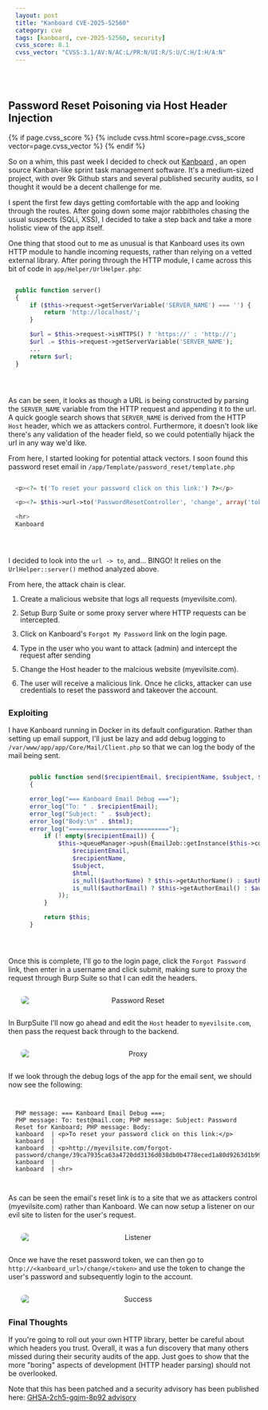 ```yaml
---
layout: post
title: "Kanboard CVE-2025-52560"
category: cve
tags: [kanboard, cve-2025-52560, security]
cvss_score: 8.1
cvss_vector: "CVSS:3.1/AV:N/AC:L/PR:N/UI:R/S:U/C:H/I:H/A:N"
---
```


<style>
/* Only affects this post */
pre {
  margin-top: 2em;
  margin-bottom: 2em !important;
  padding: 1em;
  border-radius: 6px;
}
ol {
  margin-bottom: 2em;
}

ol > li {
  margin-bottom: 1em;  /* space between list items */
  line-height: 1;
}
</style>

## Password Reset Poisoning via Host Header Injection
{% if page.cvss_score %}
  {% include cvss.html score=page.cvss_score vector=page.cvss_vector %}
{% endif %}

So on a whim, this past week I decided to check out [Kanboard](https://github.com/kanboard/kanboard/)
 , an open source Kanban-like sprint task management software. It's a medium-sized project, with over 9k Github stars and several published security audits, so I thought it would be a decent challenge for me.

I spent the first few days getting comfortable with the app and looking through the routes.  After going down some major rabbitholes chasing the usual suspects (SQLi, XSS), I decided to take a step back and take a more holistic view of the app itself.

One thing that stood out to me as unusual is that Kanboard uses its own HTTP module to handle incoming requests, rather than relying on a vetted external library.  After poring through the HTTP module, I came across this bit of code in `app/Helper/UrlHelper.php`:

```php
public function server()
{
    if ($this->request->getServerVariable('SERVER_NAME') === '') {
        return 'http://localhost/';
    }

    $url = $this->request->isHTTPS() ? 'https://' : 'http://';
    $url .= $this->request->getServerVariable('SERVER_NAME');
    ...
    return $url;
}
```

As can be seen, it looks as though a URL is being constructed by parsing the `SERVER_NAME` variable from the HTTP request and appending it to the url. A quick google search shows that `SERVER_NAME` is derived from the HTTP `Host` header, which we as attackers control. Furthermore, it doesn't look like there's any validation of the header field, so we could potentially hijack the url in any way we'd like.

From here, I started looking for potential attack vectors. I soon found this password reset email in `/app/Template/password_reset/template.php`

```php
<p><?= t('To reset your password click on this link:') ?></p>

<p><?= $this->url->to('PasswordResetController', 'change', array('token' => $token), '', true) ?></p>

<hr>
Kanboard
```

I decided to look into the `url -> to`, and... BINGO! It relies on the `UrlHelper::server()` method analyzed above.

From here, the attack chain is clear.

1. Create a malicious website that logs all requests (myevilsite.com).
2. Setup Burp Suite or some proxy server where HTTP requests can be intercepted.
3. Click on Kanboard's `Forgot My Password` link on the login page.
4. Type in the user who you want to attack (admin) and intercept the request after sending
5. Change the Host header to the malcious website (myevilsite.com).
6. The user will receive a malicious link. Once he clicks, attacker can use credentials to reset the password and takeover the account. 


### Exploiting

I have Kanboard running in Docker in its default configuration. Rather than setting up email support, I'll just be lazy and add debug logging to `/var/www/app/app/Core/Mail/Client.php` so that we can log the body of the mail being sent.

```php
    public function send($recipientEmail, $recipientName, $subject, $html, $authorName = null, $authorEmail = null)
    {

    error_log("=== Kanboard Email Debug ===");
    error_log("To: " . $recipientEmail);
    error_log("Subject: " . $subject);
    error_log("Body:\n" . $html);
    error_log("============================");
        if (! empty($recipientEmail)) {
            $this->queueManager->push(EmailJob::getInstance($this->container)->withParams(
                $recipientEmail,
                $recipientName,
                $subject,
                $html,
                is_null($authorName) ? $this->getAuthorName() : $authorName,
                is_null($authorEmail) ? $this->getAuthorEmail() : $authorEmail
            ));
        }

        return $this;
    }
```

Once this is complete, I'll go to the login page, click the `Forgot Password` link, then enter in a username and click submit, making sure to proxy the request through Burp Suite so that I can edit the headers.
<figure style="text-align: center; margin: 2em 0;">
  <img src="/assets/img/kanboard/reset_password.png" alt="Password Reset" style="display: block; margin-left: auto; margin-right: auto; max-width: 90%; border-radius: 8px;">
</figure>

In BurpSuite I'll now go ahead and edit the `Host` header to `myevilsite.com`, then pass the request back through to the backend.
<figure style="text-align: center; margin: 2em 0;">
  <img src="/assets/img/kanboard/proxy.png" alt="Proxy" style="display: block; margin-left: auto; margin-right: auto; max-width: 90%; border-radius: 8px;">
</figure>

If we look through the debug logs of the app for the email sent, we should now see the following:
```
PHP message: === Kanboard Email Debug ===; 
PHP message: To: test@mail.com; PHP message: Subject: Password Reset for Kanboard; PHP message: Body:
kanboard  | <p>To reset your password click on this link:</p>
kanboard  |
kanboard  | <p>http://myevilsite.com/forgot-password/change/39ca7935ca63a4720dd3136d038db0b4778eced1a80d9263d1b998a2ae0c</p>
kanboard  |
kanboard  | <hr>
```

As can be seen the email's reset link is to a site that we as attackers control (myevilsite.com) rather than Kanboard. We can now setup a listener on our evil site to listen for the user's request.
<figure style="text-align: center; margin: 2em 0;">
  <img src="/assets/img/kanboard/listener.png" alt="Listener" style="display: block; margin-left: auto; margin-right: auto; max-width: 90%; border-radius: 8px;">
</figure>

Once we have the reset password token, we can then go to `http://<kanboard_url>/change/<token>` and use the token to change the user's password and subsequently login to the account.
<figure style="text-align: center; margin: 2em 0;">
  <img src="/assets/img/kanboard/reset_success.png" alt="Success" style="display: block; margin-left: auto; margin-right: auto; max-width: 90%; border-radius: 8px;">
</figure>

### Final Thoughts

If you're going to roll out your own HTTP library, better be careful about which headers you trust. Overall, it was a fun discovery that many others missed during their security audits of the app.  Just goes to show that the more "boring" aspects of development (HTTP header parsing) should not be overlooked.


Note that this has been patched and a security advisory has been published here: [GHSA-2ch5-gqjm-8p92 advisory](https://github.com/kanboard/kanboard/security/advisories/GHSA-2ch5-gqjm-8p92)
 
